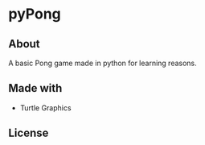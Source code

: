 # pyPong

## About
A basic Pong game made in python for learning reasons.

## Made with
- Turtle Graphics

## License
